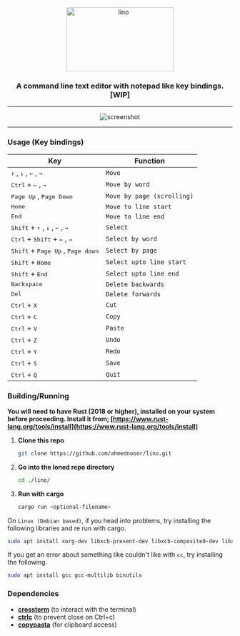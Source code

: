 <div align="center">
    <span align="center"><img src="https://raw.githubusercontent.com/ahmednooor/lino/main/lino-logo.png" alt="lino" width="240" height="143" class="center" /></span>
    <h3 align="center">A command line text editor with notepad like key bindings. [WIP]</h3>
    <hr />
    <span align="center"><img src="https://raw.githubusercontent.com/ahmednooor/lino/main/lino-screenshot.png" alt="screenshot" class="center" /></span>
    <hr />
</div>

### Usage (Key bindings)
| Key | Function |
| --- | --- |
| <kbd>↑</kbd> , <kbd>↓</kbd> , <kbd>←</kbd> , <kbd>→</kbd> | `Move` |
| <kbd>Ctrl</kbd> + <kbd>←</kbd> , <kbd>→</kbd> | `Move by word` |
| <kbd>Page Up</kbd> , <kbd>Page Down</kbd> | `Move by page (scrolling)` |
| <kbd>Home</kbd> | `Move to line start` |
| <kbd>End</kbd> | `Move to line end` |
| <kbd>Shift</kbd> + <kbd>↑</kbd> , <kbd>↓</kbd> , <kbd>←</kbd> , <kbd>→</kbd> | `Select` |
| <kbd>Ctrl</kbd> + <kbd>Shift</kbd> + <kbd>←</kbd> , <kbd>→</kbd> | `Select by word` |
| <kbd>Shift</kbd> + <kbd>Page Up</kbd> , <kbd>Page down</kbd> | `Select by page` |
| <kbd>Shift</kbd> + <kbd>Home</kbd> | `Select upto line start` |
| <kbd>Shift</kbd> + <kbd>End</kbd> | `Select upto line end` |
| <kbd>Backspace</kbd> | `Delete backwards` |
| <kbd>Del</kbd> | `Delete forwards` |
| <kbd>Ctrl</kbd> + <kbd>X</kbd> | `Cut` |
| <kbd>Ctrl</kbd> + <kbd>C</kbd> | `Copy` |
| <kbd>Ctrl</kbd> + <kbd>V</kbd> | `Paste` |
| <kbd>Ctrl</kbd> + <kbd>Z</kbd> | `Undo` |
| <kbd>Ctrl</kbd> + <kbd>Y</kbd> | `Redo` |
| <kbd>Ctrl</kbd> + <kbd>S</kbd> | `Save` |
| <kbd>Ctrl</kbd> + <kbd>Q</kbd> | `Quit` |

### Building/Running

**You will need to have Rust (2018 or higher), installed on your system before proceeding. Install it from; [https://www.rust-lang.org/tools/install](https://www.rust-lang.org/tools/install)**

1. **Clone this repo**
    ```sh
    git clone https://github.com/ahmednooor/lino.git
    ```
2. **Go into the loned repo directory**
    ```sh
    cd ./lino/
    ```
3. **Run with cargo**
    ```sh
    cargo run <optional-filename>
    ```

On `Linux (Debian based)`, if you head into problems, try installing the following libraries and re run with cargo.

```sh
sudo apt install xorg-dev libxcb-present-dev libxcb-composite0-dev libxcb-shape0-dev libxcb-xfixes0-dev
```

If you get an error about something like couldn't like with `cc`, try installing the following.

```sh
sudo apt install gcc gcc-multilib binutils
```

### Dependencies
- [**crossterm**](https://crates.io/crates/crossterm) (to interact with the terminal)
- [**ctrlc**](https://crates.io/crates/ctrlc) (to prevent close on Ctrl+c)
- [**copypasta**](https://crates.io/crates/copypasta) (for clipboard access)
